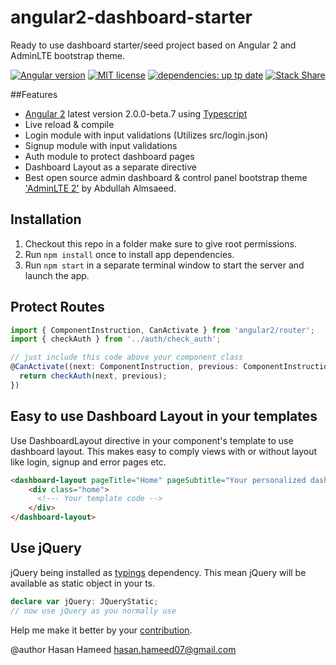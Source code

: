 # angular2-dashboard-starter
Ready to use dashboard starter/seed project based on Angular 2 and AdminLTE bootstrap theme.

[![Angular version](https://badge.fury.io/js/angular2.svg)](https://github.com/angular/angular)
[![MIT license](https://img.shields.io/badge/license-MIT-brightgreen.svg)](http://opensource.org/licenses/MIT)
[![dependencies: up tp date](https://david-dm.org/hasanhameed07/angular2-dashboard-starter.svg)](https://david-dm.org/hasanhameed07/angular2-dashboard-starter)
[![Stack Share](http://img.shields.io/badge/tech-stack-0690fa.svg?style=flat)](http://stackshare.io/hasanhameed07/angular2-dashboard-starter)

##Features

- [Angular 2](https://angular.io/) latest version 2.0.0-beta.7 using [Typescript](http://www.typescriptlang.org/)
- Live reload & compile
- Login module with input validations (Utilizes src/login.json)
- Signup module with input validations
- Auth module to protect dashboard pages
- Dashboard Layout as a separate directive
- Best open source admin dashboard & control panel bootstrap theme ['AdminLTE 2'](https://almsaeedstudio.com/) by Abdullah Almsaeed.

## Installation

1. Checkout this repo in a folder make sure to give root permissions.
2. Run `npm install` once to install app dependencies.
3. Run `npm start` in a separate terminal window to start the server and launch the app.

## Protect Routes

```TypeScript
import { ComponentInstruction, CanActivate } from 'angular2/router';
import { checkAuth } from '../auth/check_auth';

// just include this code above your component class
@CanActivate((next: ComponentInstruction, previous: ComponentInstruction) => {
  return checkAuth(next, previous);
})
```

## Easy to use Dashboard Layout in your templates

Use DashboardLayout directive in your component's template to use dashboard layout. This makes easy to comply views with or without layout like login, signup and error pages etc.

```HTML
<dashboard-layout pageTitle="Home" pageSubtitle="Your personalized dashboard and control panel">
    <div class="home">
      <!--- Your template code -->
    </div>
</dashboard-layout>
```

## Use jQuery  

 jQuery being installed as [typings](https://www.npmjs.com/package/typings) dependency. This mean jQuery will be available as static object in your ts.

```TypeScript
declare var jQuery: JQueryStatic;
// now use jQuery as you normally use
```



Help me make it better by your [contribution](./CONTRIBUTING.md).

@author Hasan Hameed <hasan.hameed07@gmail.com>
